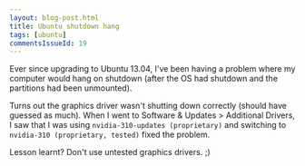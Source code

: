 ```yaml
---
layout: blog-post.html
title: Ubuntu shutdown hang
tags: [ubuntu]
commentsIssueId: 19
---
```


Ever since upgrading to Ubuntu 13.04, I've been having a problem where my computer would hang on shutdown (after the OS had shutdown and the partitions had been unmounted).

Turns out the graphics driver wasn't shutting down correctly (should have guessed as much). When I went to Software & Updates > Additional Drivers, I saw that I was using `nvidia-310-updates (proprietary)` and switching to `nvidia-310 (proprietary, tested)` fixed the problem.

Lesson learnt? Don't use untested graphics drivers. ;)
